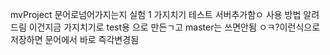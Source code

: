 mvProject
문어로넘어가지는지 실험 1
가지치기 테스트
서버추가함ㅇ
사용 방법 알려드림 이건지금 가지치기로 test용 으로 만든ㄱ고 master는 쓰면안됨 ㅇㅋ?이런식으로 저장하면 문어에서 바로 즉각변경됨

